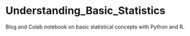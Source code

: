 # Understanding_Basic_Statistics
Blog and Colab notebook on basic statistical concepts with Python and R.
